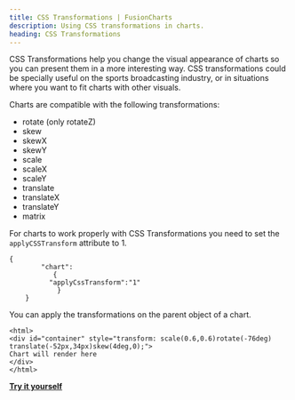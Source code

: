 ```yaml
---
title: CSS Transformations | FusionCharts
description: Using CSS transformations in charts. 
heading: CSS Transformations
---
```


CSS Transformations help you change the visual appearance of charts so you can present them in a more interesting way. CSS transformations could be specially useful on the sports broadcasting industry, or in situations where you want to fit charts with other visuals.

Charts are compatible with the following transformations:

+ rotate (only rotateZ)
+ skew 
+ skewX
+ skewY
+ scale
+ scaleX
+ scaleY
+ translate
+ translateX
+ translateY
+ matrix

For charts to work properly with CSS Transformations you need to set the `applyCSSTransform` attribute to 1.

```
{
        "chart": 
		   {
          "applyCssTransform":"1"
            }
	}
```

You can apply the transformations on the parent object of a chart.

```
<html>
<div id="container" style="transform: scale(0.6,0.6)rotate(-76deg) translate(-52px,34px)skew(4deg,0);">
Chart will render here
</div>
</html>
```

[__Try it yourself__](https://jsfiddle.net/fusioncharts/hzc1rLxa/2/)
